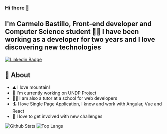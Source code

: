 ### Hi there 👋

## I'm Carmelo Bastillo, Front-end developer and Computer Science student 👨‍💻 I have been working as a developer for two years and I love discovering new technologies

[![Linkedin Badge](https://img.shields.io/badge/-carmelobastillo-blue?style=flat-square&logo=Linkedin&logoColor=white&link=https://www.linkedin.com/in/carmelo-bastillo-58bb78148/)](https://www.linkedin.com/in/carmelo-bastillo-58bb78148/)
<!-- [![Twitter Badge](https://img.shields.io/badge/-@carmelobastillo-1ca0f1?style=flat-square&labelColor=1ca0f1&logo=twitter&logoColor=white&link=https://twitter.com/CarmeloBastillo)](https://twitter.com/CarmeloBastillo)
 -->

## 🧐 About

- ⛰️ I love mountain!
- 🏢 I'm currently working on UNDP Project
- 👨‍🏫 I am also a tutor at a school for web developers
- 🏄 I love Single Page Application, I know and work with Angular, Vue and React
- 🎲 I love to get involved with new challenges


![Github Stats](https://github-readme-stats.vercel.app/api?username=CarmeloB4&count_private=true&show_icons=true&include_all_commits=true)
![Top Langs](https://github-readme-stats.vercel.app/api/top-langs/?username=CarmeloB4&hide=TeX&layout=compact)

